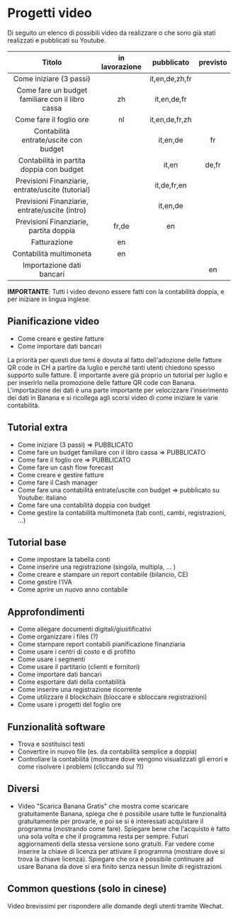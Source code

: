 # Progetti video
Di seguito un elenco di possibili video da realizzare o che sono già stati realizzati e pubblicati su Youtube.


|                      Titolo                      | in lavorazione |   pubblicato   |    previsto    | 
|:------------------------------------------------:|:--------------:|:--------------:|:--------------:|
| Come iniziare (3 passi)                          |                | it,en,de,zh,fr |                |
| Come fare un budget familiare con il libro cassa | zh             | it,en,de,fr    |                |
| Come fare il foglio ore                          | nl             | it,en,de,fr,zh |                |
| Contabilità entrate/uscite con budget            |                | it,en,de       | fr             |
| Contabilità in partita doppia con budget         |                | it,en          | de,fr          |
| Previsioni Finanziarie, entrate/uscite (tutorial)|                | it,de,fr,en    |                |
| Previsioni Finanziarie, entrate/uscite (intro)   |                | it,en,de       |                |
| Previsioni Finanziarie, partita doppia           | fr,de          | en             |                |
| Fatturazione                                     | en             |                |                |
| Contabilità multimoneta                          | en             |                |                |
| Importazione dati bancari                        |                |                | en             |



**IMPORTANTE**: Tutti i video devono essere fatti con la contabilità doppia, e per iniziare in lingua inglese.

## Pianificazione video
* Come creare e gestire fatture
* Come importare dati bancari

La priorità per questi due temi è dovuta al fatto dell'adozione delle fatture QR code in CH a partire da luglio e perché tanti utenti chiedono spesso supporto sulle fatture. È importante avere già proprio un tutorial per luglio e per inserirlo nella promozione delle fatture QR code con Banana.
L'importazione dei dati è una parte importante per velocizzare l'inserimento dei dati in Banana e si ricollega agli scorsi video di come iniziare le varie contabilità.


## Tutorial extra
* Come iniziare (3 passi) => PUBBLICATO
* Come fare un budget familiare con il libro cassa => PUBBLICATO
* Come fare il foglio ore => PUBBLICATO
* Come fare un cash flow forecast
* Come creare e gestire fatture
* Come fare il Cash manager
* Come fare una contabilità entrate/uscite con budget => pubblicato su Youtube: italiano
* Come fare una contabilità doppia con budget
* Come gestire la contabilità multimoneta (tab conti, cambi, registrazioni, ...)

## Tutorial base
* Come impostare la tabella conti
* Come inserire una registrazione (singola, multipla, ... )
* Come creare e stampare un report contabile (bilancio, CE) 
* Come gestire l'IVA
* Come aprire un nuovo anno contabile

## Approfondimenti
* Come allegare documenti digitali/giustificativi
* Come organizzare i files (?)
* Come stampare report contabili pianificazione finanziaria
* Come usare i centri di costo e di profitto
* Come usare i segmenti
* Come usare il partitario (clienti e fornitori)
* Come importare dati bancari
* Come esportare dati della contabilità
* Come inserire una registrazione ricorrente
* Come utilizzare il blockchain (bloccare e sbloccare registrazioni)
* Come usare i progetti del foglio ore

## Funzionalità software
* Trova e sostituisci testi
* Convertire in nuovo file (es. da contabilità semplice a doppia)
* Controllare la contabilità (mostrare dove vengono visualizzati gli errori e come risolvere i problemi (cliccando sul ?))


## Diversi
* Video "Scarica Banana Gratis" che mostra come scaricare gratuitamente Banana, spiega che è possibile usare tutte le funzionalità gratuitamente per provarle, e poi se si è interessati acquistare il programma (mostrando come fare). Spiegare bene che l'acquisto è fatto una sola volta e che il programma resta per sempre. Futuri aggiornamenti della stessa versione sono gratuiti. Far vedere come inserire la chiave di licenza per attivare il programma (mostrare dove si trova la chiave licenza). Spiegare che ora è possibile continuare ad usare Banana da dove si era finito senza nessun limite di registrazioni. 

## Common questions (solo in cinese)
Video brevissimi per rispondere alle domande degli utenti tramite Wechat.
